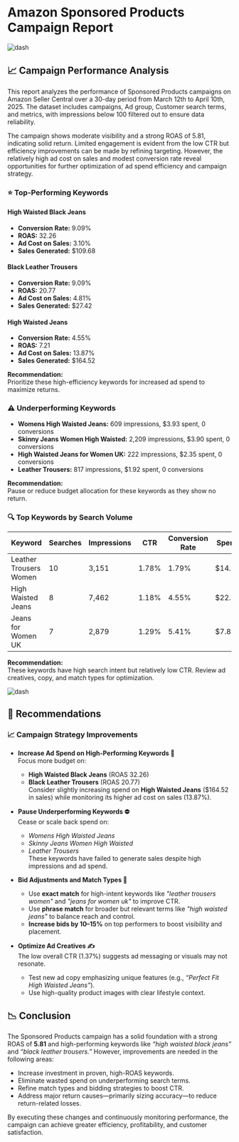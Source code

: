 # Amazon Sponsored Products Campaign Report  

![dash](https://imgur.com/kSNSmui.png)

## 📈 Campaign Performance Analysis
This report analyzes the performance of Sponsored Products campaigns on Amazon Seller Central over a 30-day period from March 12th to April 10th, 2025. The dataset includes campaigns, Ad group, Customer search terms, and metrics, with impressions below 100 filtered out to ensure data reliability.

The campaign shows moderate visibility and a strong ROAS of 5.81, indicating solid return. Limited engagement is evident from the low CTR but efficiency improvements can be made by refining targeting.
However, the relatively high ad cost on sales and modest conversion rate reveal opportunities for further optimization of ad spend efficiency and campaign strategy.

### ⭐ Top-Performing Keywords

#### High Waisted Black Jeans
- **Conversion Rate:** 9.09%  
- **ROAS:** 32.26  
- **Ad Cost on Sales:** 3.10%  
- **Sales Generated:** $109.68  

#### Black Leather Trousers
- **Conversion Rate:** 9.09%  
- **ROAS:** 20.77  
- **Ad Cost on Sales:** 4.81%  
- **Sales Generated:** $27.42  

#### High Waisted Jeans
- **Conversion Rate:** 4.55%  
- **ROAS:** 7.21  
- **Ad Cost on Sales:** 13.87%  
- **Sales Generated:** $164.52  

**Recommendation:**  
Prioritize these high-efficiency keywords for increased ad spend to maximize returns.

### ⚠️ Underperforming Keywords

- **Womens High Waisted Jeans:** 609 impressions, $3.93 spent, 0 conversions  
- **Skinny Jeans Women High Waisted:** 2,209 impressions, $3.90 spent, 0 conversions  
- **High Waisted Jeans for Women UK:** 222 impressions, $2.35 spent, 0 conversions  
- **Leather Trousers:** 817 impressions, $1.92 spent, 0 conversions  

**Recommendation:**  
Pause or reduce budget allocation for these keywords as they show no return.

### 🔍 Top Keywords by Search Volume

| Keyword                       | Searches | Impressions | CTR   | Conversion Rate | Spend   | Sales     |
|------------------------------|----------|-------------|-------|-----------------|---------|-----------|
| Leather Trousers Women       | 10       | 3,151       | 1.78% | 1.79%           | $14.32  | $27.42    |
| High Waisted Jeans           | 8        | 7,462       | 1.18% | 4.55%           | $22.82  | $164.52   |
| Jeans for Women UK           | 7        | 2,879       | 1.29% | 5.41%           | $7.84   | $54.84    |

**Recommendation:**  
These keywords have high search intent but relatively low CTR. Review ad creatives, copy, and match types for optimization.

![dash](https://imgur.com/xwMPVjP.png)

## 🚀 Recommendations

### 📈 Campaign Strategy Improvements

- **Increase Ad Spend on High-Performing Keywords 💸**  
  Focus more budget on:
  - **High Waisted Black Jeans** (ROAS 32.26)
  - **Black Leather Trousers** (ROAS 20.77)  
  Consider slightly increasing spend on **High Waisted Jeans** ($164.52 in sales) while monitoring its higher ad cost on sales (13.87%).

- **Pause Underperforming Keywords ⛔**  
  Cease or scale back spend on:
  - *Womens High Waisted Jeans*
  - *Skinny Jeans Women High Waisted*
  - *Leather Trousers*  
  These keywords have failed to generate sales despite high impressions and ad spend.

- **Bid Adjustments and Match Types 🎯**  
  - Use **exact match** for high-intent keywords like *"leather trousers women"* and *"jeans for women uk"* to improve CTR.
  - Use **phrase match** for broader but relevant terms like *"high waisted jeans"* to balance reach and control.
  - **Increase bids by 10–15%** on top performers to boost visibility and placement.

- **Optimize Ad Creatives ✍️**  
  The low overall CTR (1.37%) suggests ad messaging or visuals may not resonate.
  - Test new ad copy emphasizing unique features (e.g., *“Perfect Fit High Waisted Jeans”*).
  - Use high-quality product images with clear lifestyle context.

## 📉 Conclusion

The Sponsored Products campaign has a solid foundation with a strong ROAS of **5.81** and high-performing keywords like *“high waisted black jeans”* and *“black leather trousers.”* However, improvements are needed in the following areas:

- Increase investment in proven, high-ROAS keywords.
- Eliminate wasted spend on underperforming search terms.
- Refine match types and bidding strategies to boost CTR.
- Address major return causes—primarily sizing accuracy—to reduce return-related losses.

By executing these changes and continuously monitoring performance, the campaign can achieve greater efficiency, profitability, and customer satisfaction.

